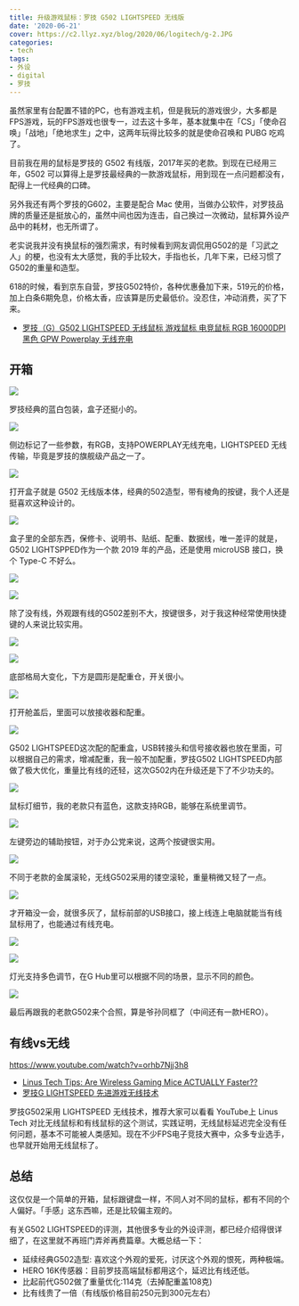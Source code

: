 ```yaml
---
title: 升级游戏鼠标：罗技 G502 LIGHTSPEED 无线版
date: '2020-06-21'
cover: https://c2.llyz.xyz/blog/2020/06/logitech/g-2.JPG
categories:
- tech
tags:
- 外设
- digital
- 罗技
---
```


虽然家里有台配置不错的PC，也有游戏主机，但是我玩的游戏很少，大多都是FPS游戏，玩的FPS游戏也很专一，过去这十多年，基本就集中在「CS」「使命召唤」「战地」「绝地求生」之中，这两年玩得比较多的就是使命召唤和 PUBG 吃鸡了。

目前我在用的鼠标是罗技的 G502 有线版，2017年买的老款。到现在已经用三年，G502 可以算得上是罗技最经典的一款游戏鼠标，用到现在一点问题都没有，配得上一代经典的口碑。

另外我还有两个罗技的G602，主要是配合 Mac 使用，当做办公软件，对罗技品牌的质量还是挺放心的，虽然中间也因为连击，自己换过一次微动，鼠标算外设产品中的耗材，也无所谓了。

老实说我并没有换鼠标的强烈需求，有时候看到网友调侃用G502的是「习武之人」的梗，也没有太大感觉，我的手比较大，手指也长，几年下来，已经习惯了G502的重量和造型。

618的时候，看到京东自营，罗技G502特价，各种优惠叠加下来，519元的价格，加上白条6期免息，价格太香，应该算是历史最低价。没忍住，冲动消费，买了下来。

- [罗技（G）G502 LIGHTSPEED 无线鼠标 游戏鼠标 电竞鼠标 RGB 16000DPI 黑色 GPW Powerplay 无线充电](https://zuoluo.tv/g502-lightspeed)

## 开箱

![](https://c2.llyz.xyz/blog/2020/06/logitech/g-2.JPG)

罗技经典的蓝白包装，盒子还挺小的。

![](https://c2.llyz.xyz/blog/2020/06/logitech/g-1.JPG)

侧边标记了一些参数，有RGB，支持POWERPLAY无线充电，LIGHTSPEED 无线传输，毕竟是罗技的旗舰级产品之一了。

![](https://c2.llyz.xyz/blog/2020/06/logitech/g-3.JPG)

打开盒子就是 G502 无线版本体，经典的502造型，带有棱角的按键，我个人还是挺喜欢这种设计的。

![](https://c2.llyz.xyz/blog/2020/06/logitech/g-5.JPG)

盒子里的全部东西，保修卡、说明书、贴纸、配重、数据线，唯一差评的就是，G502 LIGHTSPPED作为一个款 2019 年的产品，还是使用 microUSB 接口，换个 Type-C 不好么。

![](https://c2.llyz.xyz/blog/2020/06/logitech/g-6.JPG)

![](https://c2.llyz.xyz/blog/2020/06/logitech/g-7.JPG)

除了没有线，外观跟有线的G502差别不大，按键很多，对于我这种经常使用快捷键的人来说比较实用。

![](https://c2.llyz.xyz/blog/2020/06/logitech/g-8.JPG)

![](https://c2.llyz.xyz/blog/2020/06/logitech/g-11.JPG)

底部格局大变化，下方是圆形是配重仓，开关很小。

![](https://c2.llyz.xyz/blog/2020/06/logitech/g-12.JPG)

打开舱盖后，里面可以放接收器和配重。

![](https://c2.llyz.xyz/blog/2020/06/logitech/g-14.JPG)

G502 LIGHTSPEED这次配的配重盒，USB转接头和信号接收器也放在里面，可以根据自己的需求，增减配重，我一般不加配重，罗技G502 LIGHTSPEED内部做了极大优化，重量比有线的还轻，这次G502内在升级还是下了不少功夫的。

![](https://c2.llyz.xyz/blog/2020/06/logitech/g-9.JPG)

鼠标灯细节，我的老款只有蓝色，这款支持RGB，能够在系统里调节。

![](https://c2.llyz.xyz/blog/2020/06/logitech/g-10.JPG)

左键旁边的辅助按钮，对于办公党来说，这两个按键很实用。

![](https://c2.llyz.xyz/blog/2020/06/logitech/g-18.JPG)

不同于老款的金属滚轮，无线G502采用的镂空滚轮，重量稍微又轻了一点。

![](https://c2.llyz.xyz/blog/2020/06/logitech/g-15.JPG)

才开箱没一会，就很多灰了，鼠标前部的USB接口，接上线连上电脑就能当有线鼠标用了，也能通过有线充电。

![](https://c2.llyz.xyz/blog/2020/06/logitech/g-13.JPG)

![](https://c2.llyz.xyz/blog/2020/06/logitech/g-16.JPG)

灯光支持多色调节，在G Hub里可以根据不同的场景，显示不同的颜色。

![](https://c2.llyz.xyz/blog/2020/06/logitech/g-17.JPG)

最后再跟我的老款G502来个合照，算是爷孙同框了（中间还有一款HERO）。

## 有线vs无线

https://www.youtube.com/watch?v=orhb7Njj3h8

- [Linus Tech Tips: Are Wireless Gaming Mice ACTUALLY Faster??](https://www.youtube.com/watch?v=orhb7Njj3h8)
- [罗技G LIGHTSPEED 先进游戏无线技术](https://www.logitechg.com.cn/zh-cn/innovation/lightspeed.html)

罗技G502采用 LIGHTSPEED 无线技术，推荐大家可以看看 YouTube上 Linus Tech 对比无线鼠标和有线鼠标的这个测试，实践证明，无线鼠标延迟完全没有任何问题，基本不可能被人类感知。现在不少FPS电子竞技大赛中，众多专业选手，也早就开始用无线鼠标了。

## 总结

这仅仅是一个简单的开箱，鼠标跟键盘一样，不同人对不同的鼠标，都有不同的个人偏好。「手感」这东西嘛，还是比较偏主观的。

有关G502 LIGHTSPEED的评测，其他很多专业的外设评测，都已经介绍得很详细了，在这里就不再班门弄斧再费篇章。大概总结一下：

- 延续经典G502造型: 喜欢这个外观的爱死，讨厌这个外观的恨死，两种极端。
- HERO 16K传感器：目前罗技高端鼠标都用这个，延迟比有线还低。
- 比起前代G502做了重量优化:114克（去掉配重盖108克)
- 比有线贵了一倍（有线版价格目前250元到300元左右）
